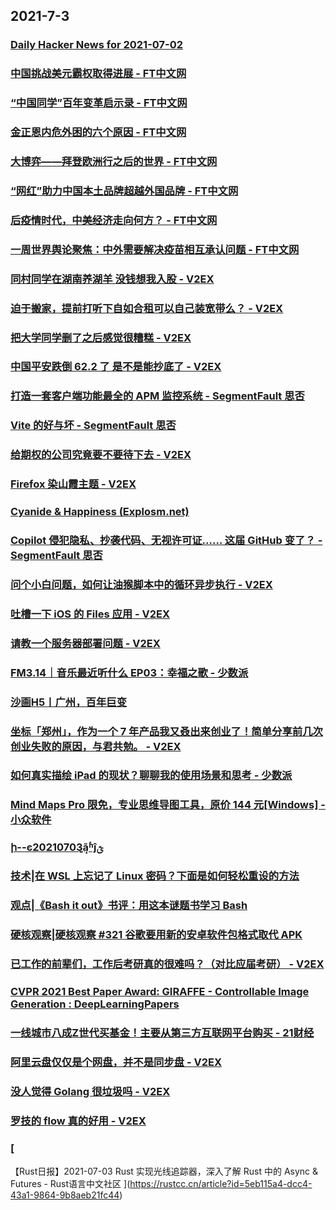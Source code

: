 
## 2021-7-3

### [Daily Hacker News for 2021-07-02](https://www.daemonology.net/hn-daily/2021-07-02.html)

### [中国挑战美元霸权取得进展 - FT中文网](http://www.ftchinese.com/story/001093054)

### [“中国同学”百年变革启示录 - FT中文网](http://www.ftchinese.com/story/001093026)

### [金正恩内危外困的六个原因 - FT中文网](http://www.ftchinese.com/story/001093023)

### [大博弈——拜登欧洲行之后的世界 - FT中文网](http://www.ftchinese.com/story/001093006)

### [“网红”助力中国本土品牌超越外国品牌 - FT中文网](http://www.ftchinese.com/story/001092997)

### [后疫情时代，中美经济走向何方？ - FT中文网](http://www.ftchinese.com/story/001092917)

### [一周世界舆论聚焦：中外需要解决疫苗相互承认问题 - FT中文网](http://www.ftchinese.com/story/001092993)

### [同村同学在湖南养湖羊 没钱想我入股 - V2EX](https://www.v2ex.com/t/787073)

### [迫于搬家，提前打听下自如合租可以自己装宽带么？ - V2EX](https://www.v2ex.com/t/787116)

### [把大学同学删了之后感觉很糟糕 - V2EX](https://www.v2ex.com/t/787210)

### [中国平安跌倒 62.2 了 是不是能抄底了 - V2EX](https://www.v2ex.com/t/787150)

### [打造一套客户端功能最全的 APM 监控系统 - SegmentFault 思否](https://segmentfault.com/a/1190000040277799)

### [Vite 的好与坏 - SegmentFault 思否](https://segmentfault.com/a/1190000040278828)

### [给期权的公司究竟要不要待下去 - V2EX](https://www.v2ex.com/t/787259)

### [Firefox 染山霞主题 - V2EX](https://www.v2ex.com/t/787228)

### [Cyanide & Happiness (Explosm.net)](http://www.explosm.net/comics/5913/)

### [Copilot 侵犯隐私、抄袭代码、无视许可证…… 这届 GitHub 变了？ - SegmentFault 思否](https://segmentfault.com/a/1190000040282640)

### [问个小白问题，如何让油猴脚本中的循环异步执行 - V2EX](https://www.v2ex.com/t/787256)

### [吐槽一下 iOS 的 Files 应用 - V2EX](https://www.v2ex.com/t/787243)

### [请教一个服务器部署问题 - V2EX](https://www.v2ex.com/t/787220)

### [FM3.14｜音乐最近听什么 EP03：幸福之歌 - 少数派](https://sspai.com/post/67540)

### [沙画H5丨广州，百年巨变](https://app.21jingji.com/html/20210702shahua/index.html?v=102)

### [坐标「郑州」，作为一个 7 年产品我又叒出来创业了！简单分享前几次创业失败的原因，与君共勉。 - V2EX](https://www.v2ex.com/t/787263)

### [如何真实描绘 iPad 的现状？聊聊我的使用场景和思考 - 少数派](https://sspai.com/post/67439)

### [Mind Maps Pro 限免，专业思维导图工具，原价 144 元[Windows] - 小众软件](https://www.appinn.com/mind-maps-pro-for-windows/)

### [ի--ͼ20210703ܴ̫ãʱĵؿ](https://www.dapenti.com/blog/more.asp?name=xilei&id=158000)

### [技术|在 WSL 上忘记了 Linux 密码？下面是如何轻松重设的方法](https://linux.cn/article-13545-1.html?utm_source=rss&utm_medium=rss)

### [观点|《Bash it out》书评：用这本谜题书学习 Bash](https://linux.cn/article-13544-1.html?utm_source=rss&utm_medium=rss)

### [硬核观察|硬核观察 #321 谷歌要用新的安卓软件包格式取代 APK](https://linux.cn/article-13546-1.html?utm_source=rss&utm_medium=rss)

### [已工作的前辈们，工作后考研真的很难吗？（对比应届考研） - V2EX](https://www.v2ex.com/t/787236)

### [CVPR 2021 Best Paper Award: GIRAFFE - Controllable Image Generation : DeepLearningPapers](https://www.reddit.com/r/DeepLearningPapers/comments/ocwo34/cvpr_2021_best_paper_award_giraffe_controllable/)

### [一线城市八成Z世代买基金！主要从第三方互联网平台购买 - 21财经](https://m.21jingji.com/article/20210703/herald/50389e6f179ba227498679a154847f92.html)

### [阿里云盘仅仅是个网盘，并不是同步盘 - V2EX](https://www.v2ex.com/t/787258)

### [没人觉得 Golang 很垃圾吗 - V2EX](https://www.v2ex.com/t/787343)

### [罗技的 flow 真的好用 - V2EX](https://www.v2ex.com/t/787272)

### [
【Rust日报】2021-07-03 Rust 实现光线追踪器，深入了解 Rust 中的 Async & Futures - Rust语言中文社区
](https://rustcc.cn/article?id=5eb115a4-dcc4-43a1-9864-9b8aeb21fc44)